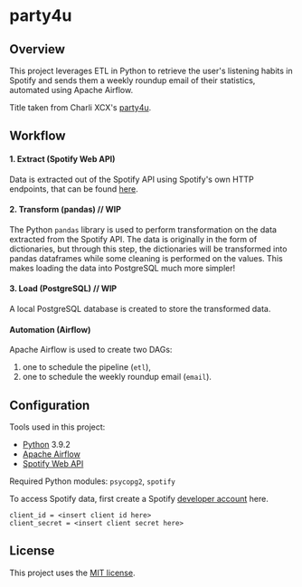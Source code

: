 # party4u
## Overview
This project leverages ETL in Python to retrieve the user's listening habits in Spotify and sends them a weekly roundup email of their statistics, automated using Apache Airflow.

Title taken from Charli XCX's [party4u](https://www.youtube.com/watch?v=fKrTCGGEiWY).

## Workflow
#### 1. Extract (Spotify Web API)
Data is extracted out of the Spotify API using Spotify's own HTTP endpoints, that can be found [here](https://developer.spotify.com/documentation/web-api/reference/). 

#### 2. Transform (pandas) // WIP
The Python `pandas` library is used to perform transformation on the data extracted from the Spotify API. The data is originally in the form of dictionaries, but through this step, the dictionaries will be transformed into pandas dataframes while some cleaning is performed on the values. This makes loading the data into PostgreSQL much more simpler!

#### 3. Load (PostgreSQL) // WIP
A local PostgreSQL database is created to store the transformed data.

#### Automation (Airflow)
Apache Airflow is used to create two DAGs: 
1. one to schedule the pipeline (`etl`),
2. one to schedule the weekly roundup email (`email`). 

## Configuration
Tools used in this project:
* [Python](https://www.python.org/downloads/) 3.9.2
* [Apache Airflow](https://spark.apache.org/downloads.html) 
* [Spotify Web API](https://developer.spotify.com/documentation/web-api/reference/#endpoint-get-users-top-artists-and-tracks)

Required Python modules: `psycopg2`, `spotify`

To access Spotify data, first create a Spotify [developer account](https://developer.spotify.com/dashboard/login) here.

```
client_id = <insert client id here>
client_secret = <insert client secret here>
```

## License
This project uses the [MIT license](https://choosealicense.com/licenses/mit/).